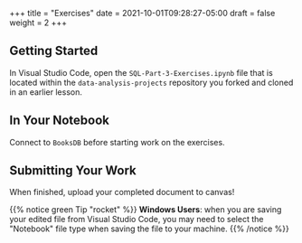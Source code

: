 +++
title = "Exercises"
date = 2021-10-01T09:28:27-05:00
draft = false
weight = 2
+++

## Getting Started

In Visual Studio Code, open the `SQL-Part-3-Exercises.ipynb` file that is located within the `data-analysis-projects` repository you forked and cloned in an earlier lesson.

## In Your Notebook

Connect to `BooksDB` before starting work on the exercises.

## Submitting Your Work

When finished, upload your completed document to canvas!

{{% notice green Tip "rocket" %}}
**Windows Users**: when you are saving your edited file from Visual Studio Code, you may need to select the "Notebook" file type when saving the file to your machine.
{{% /notice %}}

